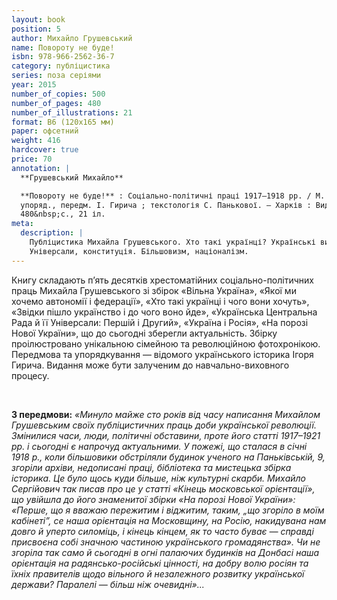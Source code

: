 ```yaml
---
layout: book
position: 5
author: Михайло Грушевський
name: Повороту не буде! 
isbn: 978-966-2562-36-7
category: публіцистика
series: поза серіями
year: 2015
number_of_copies: 500
number_of_pages: 480
number_of_illustrations: 21
format: В6 (120х165 мм)
paper: офсетний
weight: 416
hardcover: true
price: 70
annotation: |
  **Грушевський Михайло**

  **Повороту не буде!** : Соціально-політичні праці 1917–1918 рр. / М. С. Грушевський ; 
  упоряд., передм. І. Гирича ; текстологія С. Панькової. — Харків : Видавець Савчук О. О., 2015. — 
  480&nbsp;с., 21 іл.
meta:
  description: |
    Публіцистика Михайла Грушевського. Хто такі українці? Українські визвольні змагання 1917-1919 р.
    Універсали, конституція. Більшовизм, націоналізм.
---
```


Книгу складають п’ять десятків хрестоматійних соціально-політичних праць Михайла Грушевського зі збірок «Вільна Україна», 
«Якої ми хочемо автономії і федерації», «Хто такі українці і чого вони хочуть», «Звідки пішло українство і до чого воно 
йде», «Українська Центральна Рада й її Універсали: Першій і Другий», «Україна і Росія», «На порозі Нової України», 
що до сьогодні зберегли актуальність.
Збірку проілюстровано унікальною сімейною та революційною фотохронікою. 
Передмова та упорядкування — відомого українського історика Ігоря Гирича. Видання може бути залученим 
до навчально-виховного процесу.

&nbsp;
&nbsp;

**З передмови:** *«Минуло майже сто років від часу написання Михайлом Грушевським своїх публіцистичних праць
доби української революції. Змінилися часи, люди, політичні обставини, проте його статті 1917–1921 рр. і сьогодні є напрочуд актуальними. У пожежі, що сталася в січні 1918 р., коли більшовики обстріляли будинок ученого на Паньківській, 9, згоріли архіви, недописані праці, бібліотека та мистецька збірка історика.
Це було щось куди більше, ніж культурні скарби. Михайло Сергійович так писав про це у статті «Кінець
московської орієнтації», що увійшла до його знаменитої збірки «На порозі Нової України»: «Перше, що я
вважаю пережитим і віджитим, таким, „що згоріло в моїм кабінеті”, се наша орієнтація на Московщину, на
Росію, накидувана нам довго й уперто силоміць, і кінець кінцем, як то часто буває — справді присвоєна
собі значною частиною українського громадянства».
Чи не згоріла так само й сьогодні в огні палаючих будинків на Донбасі наша орієнтація на радянсько-російські цінності, на добру волю росіян та їхніх правителів щодо вільного й незалежного розвитку української держави? Паралелі — більш ніж очевидні»...*
